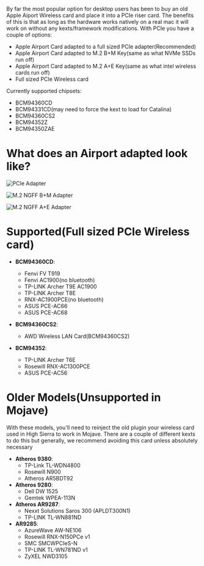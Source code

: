 By far the most popular option for desktop users has been to buy an old Apple Aiport Wireless card and place it into a PCIe riser card. The benefits of this is that as long as the hardware works natively on a real mac it will work on without any kexts/framework modifications. With PCIe you have a couple of options:


* Apple Airport Card adapted to a full sized PCIe adapter(Recommended)
* Apple Airport Card adapted to M.2 B+M Key(same as what NVMe SSDs run off)
* Apple Airport Card adapted to M.2 A+E Key(same as what intel wireless cards run off)
* Full sized PCIe Wireless card

Currently supported chipsets:

* BCM94360CD
* BCM94331CD\(may need to force the kext to load for Catalina\)
* BCM94360CS2
* BCM94352Z
* BCM94350ZAE

# What does an Airport adapted look like?

![PCIe Adapter](https://i.imgur.com/AUtNhiB.jpg)

![M.2 NGFF B+M Adapter](https://i.imgur.com/MNt8xqq.jpg)

![M.2 NGFF A+E Adapter](https://i.imgur.com/NLUpEl3.jpg)


# Supported(Full sized PCIe Wireless card)

* **BCM94360CD**:

   * Fenvi FV T919
   * Fenvi AC1900\(no bluetooth\)
   * TP-LINK Archer T9E AC1900
   * TP-LINK Archer T8E
   * RNX-AC1900PCE\(no bluetooth\)
   * ASUS PCE-AC66
   * ASUS PCE-AC68

* **BCM94360CS2**:

   * AWD Wireless LAN Card\(BCM94360CS2\)

* **BCM94352**:

   * TP-LINK Archer T6E
   * Rosewill RNX-AC1300PCE
   * ASUS PCE-AC56


# Older Models(Unsupported in Mojave)

With these models, you'll need to reinject the old plugin your wireless card used in High Sierra to work in Mojave. There are a couple of different kexts to do this but generally, we recommend avoiding this card unless absolutely necessary

* **Atheros 9380**:
   * TP-Link TL-WDN4800
   * Rosewill N900
   * Atheros AR5BDT92
* **Atheros 9280**:
   * Dell DW 1525
   * Gemtek WPEA-113N
* **Atheros AR9287**:
   * Nexxt Solutions Saros 300 (APLDT300N1)
   * TP-LINK TL-WN881ND
* **AR9285**:
   * AzureWave AW-NE106
   * Rosewill RNX-N150PCe v1
   * SMC SMCWPCIeS-N
   * TP-LINK TL-WN781ND v1
   * ZyXEL NWD3105

